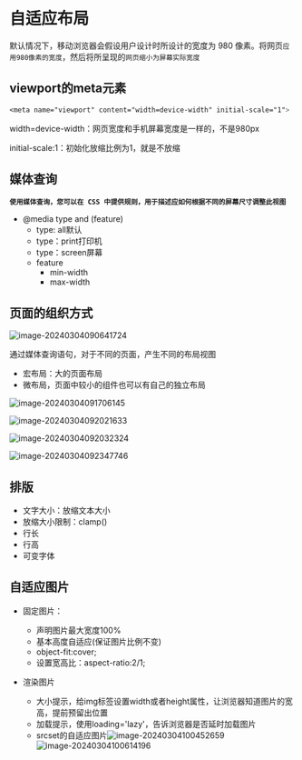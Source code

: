 # 自适应布局

默认情况下，移动浏览器会假设用户设计时所设计的宽度为 980 像素。将网页`应用980像素的宽度`，然后将所呈现的`网页缩小为屏幕实际宽度`

## viewport的meta元素

```css
<meta name="viewport" content="width=device-width" initial-scale="1">
```

width=device-width：网页宽度和手机屏幕宽度是一样的，不是980px

initial-scale:1：初始化放缩比例为1，就是不放缩

## 媒体查询

**`使用媒体查询，您可以在 CSS 中提供规则，用于描述应如何根据不同的屏幕尺寸调整此视图`**

- @media type and (feature)
  - type: all默认
  - type：print打印机
  - type：screen屏幕
  - feature
    - min-width
    - max-width

## 页面的组织方式

![image-20240304090641724](C:%5CUsers%5CYANGY%5CAppData%5CRoaming%5CTypora%5Ctypora-user-images%5Cimage-20240304090641724.png)

通过媒体查询语句，对于不同的页面，产生不同的布局视图

- 宏布局：大的页面布局
- 微布局，页面中较小的组件也可以有自己的独立布局

![image-20240304091706145](C:%5CUsers%5CYANGY%5CAppData%5CRoaming%5CTypora%5Ctypora-user-images%5Cimage-20240304091706145.png)

![image-20240304092021633](C:%5CUsers%5CYANGY%5CAppData%5CRoaming%5CTypora%5Ctypora-user-images%5Cimage-20240304092021633.png)

![image-20240304092032324](C:%5CUsers%5CYANGY%5CAppData%5CRoaming%5CTypora%5Ctypora-user-images%5Cimage-20240304092032324.png)

![image-20240304092347746](C:%5CUsers%5CYANGY%5CAppData%5CRoaming%5CTypora%5Ctypora-user-images%5Cimage-20240304092347746.png)

## 排版

- 文字大小：放缩文本大小
- 放缩大小限制：clamp()
- 行长
- 行高
- 可变字体

## 自适应图片

- 固定图片：
  - 声明图片最大宽度100%
  - 基本高度自适应(保证图片比例不变)
  - object-fit:cover;
  - 设置宽高比：aspect-ratio:2/1;

- 渲染图片
  - 大小提示，给img标签设置width或者height属性，让浏览器知道图片的宽高，提前预留出位置
  - 加载提示，使用loading='lazy'，告诉浏览器是否延时加载图片
  - srcset的自适应图片![image-20240304100452659](C:%5CUsers%5CYANGY%5CAppData%5CRoaming%5CTypora%5Ctypora-user-images%5Cimage-20240304100452659.png)![image-20240304100614196](C:%5CUsers%5CYANGY%5CAppData%5CRoaming%5CTypora%5Ctypora-user-images%5Cimage-20240304100614196.png)
